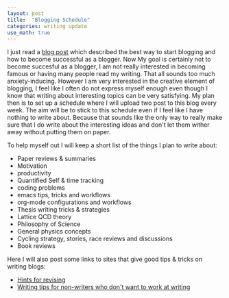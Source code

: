 ```yaml
---
layout: post
title:  "Blogging Schedule"
categories: writing update
use_math: true
---
```


I just read a [blog post][blogging] which described the best way to start blogging and how to become successful as a blogger. Now My goal is certainly not to become succesful as a blogger, I am not really interested in becoming famous or having many people read my writing. That all sounds too much anxiety-inducing. However I am very interested in the creative element of blogging, I feel like I often do not express myself enough even though I know that writing about interesting topics can be very satisfying. My plan then is to set up a schedule where I will upload two post to this blog every week. The aim will be to stick to this schedule even if I feel like I have nothing to write about. Because that sounds like the only way to really make sure that I do write about the interesting ideas and don't let them wither away without putting them on paper.

To help myself out I will keep a short list of the things I plan to write about:
 - Paper reviews & summaries
 - Motivation
 - productivity
 - Quantified Self & time tracking
 - coding problems
 - emacs tips, tricks and workflows
 - org-mode configurations and workflows
 - Thesis writing tricks & strategies
 - Lattice QCD theory
 - Philosophy of Science
 - General physics concepts
 - Cycling strategy, stories, race reviews and discussions
 - Book reviews

Here I will also post some links to sites that give good tips & tricks on writing blogs:
 - [Hints for revising][revising]
 - [Writing tips for non-writers who don't want to work at writing][writing]

[blogging]:   https://blog.codinghorror.com/how-to-achieve-ultimate-blog-success-in-one-easy-step/
[revising]:   http://web.archive.org/web/20050403185924/http://www.testing.com/cgi-bin/blog/2004/11/16
[writing]:    https://whatever.scalzi.com/2006/02/12/writing-tips-for-non-writers-who-dont-want-to-work-at-writing/